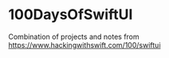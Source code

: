 # 100DaysOfSwiftUI
Combination of projects and notes from https://www.hackingwithswift.com/100/swiftui
